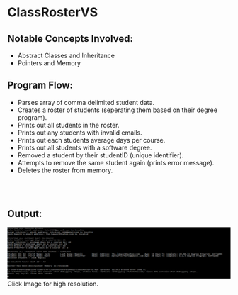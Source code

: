 <h1> ClassRosterVS </h1>
<p align="center">
  <h2>Notable Concepts Involved:</h2>
  <ul>
    <li>Abstract Classes and Inheritance</li>
    <li>Pointers and Memory</li>
  </ul> 
</p>
<p align="center">
  <h2>Program Flow:</h2>
  <ul>
    <li>Parses array of comma delimited student data.</li>
    <li>Creates a roster of students (seperating them based on their degree program).</li>
    <li>Prints out all students in the roster.</li>
    <li>Prints out any students with invalid emails.</li>
    <li>Prints out each students average days per course.</li>
    <li>Prints out all students with a software degree.</li>
    <li>Removed a student by their studentID (unique identifier).</li>
    <li>Attempts to remove the same student again (prints error message).</li>
    <li>Deletes the roster from memory.</li>
  </ul> 
  <br><br>
  
</p>

<p align="center">
  <h2>Output:</h2>
  <kbd>
    <img src="Images/DebugOutput.png" width="1500">
  </kbd>
  Click Image for high resolution.
</p>
